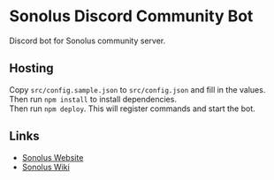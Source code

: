 # Sonolus Discord Community Bot

Discord bot for Sonolus community server.

## Hosting

Copy `src/config.sample.json` to `src/config.json` and fill in the values.  
Then run `npm install` to install dependencies.  
Then run `npm deploy`. This will register commands and start the bot.

## Links

-   [Sonolus Website](https://sonolus.com)
-   [Sonolus Wiki](https://wiki.sonolus.com)
